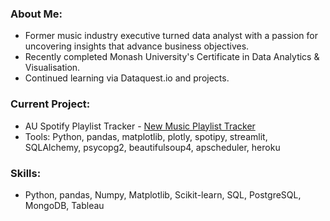 ### About Me:
 - Former music industry executive turned data analyst with a passion for uncovering insights that advance business objectives.
 - Recently completed Monash University's Certificate in Data Analytics & Visualisation. 
 - Continued learning via Dataquest.io and projects.

### Current Project:
- AU Spotify Playlist Tracker - [New Music Playlist Tracker](https://new-music-playlist-tracker-c480db72347d.herokuapp.com/)
- Tools: Python, pandas, matplotlib, plotly, spotipy, streamlit, SQLAlchemy, psycopg2, beautifulsoup4, apscheduler, heroku 

### Skills:
- Python, pandas, Numpy, Matplotlib, Scikit-learn, SQL, PostgreSQL, MongoDB, Tableau





<!---
amcl11/amcl11 is a ✨ special ✨ repository because its `README.md` (this file) appears on your GitHub profile.
You can click the Preview link to take a look at your changes.
--->
